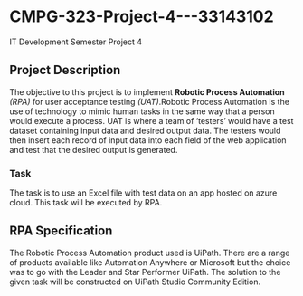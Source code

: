 # CMPG-323-Project-4---33143102
IT Development Semester Project 4

## Project Description
The objective to this project is to implement <strong>Robotic Process Automation</strong> <i>(RPA)</i> for user acceptance testing <i>(UAT)</i>.Robotic Process Automation is the use of technology to mimic human tasks in the same way that a person would execute a process. UAT is where a team of ‘testers’ would have a test dataset containing input data and desired output data. The testers would then insert each record of input data into each field of the web application and test that the desired output is generated. 

### Task
The task is to use an Excel file with test data on an app hosted on azure cloud. This task will be executed by RPA.

## RPA Specification
The Robotic Process Automation product used is UiPath. There are a range of products available like Automation Anywhere or Microsoft but the choice was to go with the Leader and Star Performer UiPath. The solution to the given task will be constructed on UiPath Studio Community Edition.
